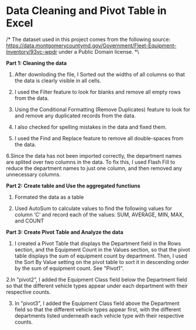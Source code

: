 # Data Cleaning and Pivot Table in Excel

/* The dataset used in this project comes from the following source: https://data.montgomerycountymd.gov/Government/Fleet-Equipment-Inventory/93vc-wpdr under a Public Domain license. *\

**Part 1: Cleaning the data**

1. After downloding the file, I Sorted out the widths of all columns so that the data is clearly visible in all cells.

2. I used the Filter feature to look for blanks and remove all empty rows from the data.

3. Using the Conditional Formatting (Remove Duplicates) feature to look for and remove any duplicated records from the data.

4. I also checked for spelling mistakes in the data and fixed them.

5. I used the Find and Replace feature to remove all double-spaces from the data.

6.Since the data has not been imported correctly, the department names are splited over two columns in the data. To fix this, I used Flash Fill to reduce the department names to just one column, and then removed any unnecessary columns.


**Part 2: Create table and Use the aggregated functiuns**

1. Formated the data as a table

2. Used AutoSum to calculate values to find the following values for column ‘C’ and record each of the values:
SUM, AVERAGE, MIN, MAX, and COUNT


**Part 3: Create Pivot Table and Analyze the data**

1. I created a Pivot Table that displays the Department field in the Rows section, and the Equipment Count in the Values section, so that the pivot table displays the sum of equipment count by department. Then, I used the Sort By Value setting on the pivot table to sort it in descending order by the sum of equipment count. See "Pivot1".

2.In "pivot2", I added the Equipment Class field below the Department field so that the different vehicle types appear under each department with their respective counts.

3. In "pivot3", I added the Equipment Class field above the Department field so that the different vehicle types appear first, with the different departments listed underneath each vehicle type with their respective counts.



